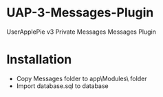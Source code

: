 # UAP-3-Messages-Plugin
UserApplePie v3 Private Messages Messages Plugin

# Installation
* Copy Messages folder to app\Modules\ folder
* Import database.sql to database
